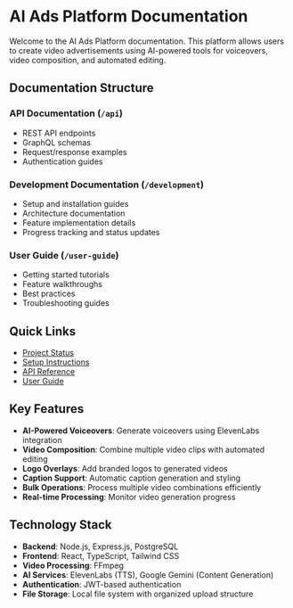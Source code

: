 # AI Ads Platform Documentation

Welcome to the AI Ads Platform documentation. This platform allows users to create video advertisements using AI-powered tools for voiceovers, video composition, and automated editing.

## Documentation Structure

### API Documentation (`/api`)
- REST API endpoints
- GraphQL schemas
- Request/response examples
- Authentication guides

### Development Documentation (`/development`)
- Setup and installation guides
- Architecture documentation
- Feature implementation details
- Progress tracking and status updates

### User Guide (`/user-guide`)
- Getting started tutorials
- Feature walkthroughs
- Best practices
- Troubleshooting guides

## Quick Links

- [Project Status](./development/PROJECT_STATUS.md)
- [Setup Instructions](./development/README.md)
- [API Reference](./api/)
- [User Guide](./user-guide/)

## Key Features

- **AI-Powered Voiceovers**: Generate voiceovers using ElevenLabs integration
- **Video Composition**: Combine multiple video clips with automated editing
- **Logo Overlays**: Add branded logos to generated videos
- **Caption Support**: Automatic caption generation and styling
- **Bulk Operations**: Process multiple video combinations efficiently
- **Real-time Processing**: Monitor video generation progress

## Technology Stack

- **Backend**: Node.js, Express.js, PostgreSQL
- **Frontend**: React, TypeScript, Tailwind CSS
- **Video Processing**: FFmpeg
- **AI Services**: ElevenLabs (TTS), Google Gemini (Content Generation)
- **Authentication**: JWT-based authentication
- **File Storage**: Local file system with organized upload structure
